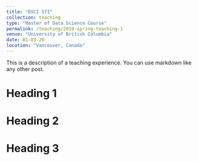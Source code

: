 ```yaml
---
title: "DSCI 571"
collection: teaching
type: "Master of Data Science Course"
permalink: /teaching/2019-spring-teaching-1
venue: "University of British Columbia"
date: 01-03-20
location: "Vancouver, Canada"
---
```


This is a description of a teaching experience. You can use markdown like any other post.

Heading 1
======

Heading 2
======

Heading 3
======
